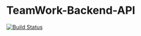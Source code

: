 # TeamWork-Backend-API
[![Build Status](https://travis-ci.com/teezyfortune/TeamWork-Backend-API.svg?branch=develop)](https://travis-ci.com/teezyfortune/TeamWork-Backend-API)
